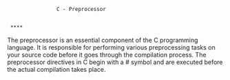 

                    
                    C - Preprocessor


     ****
 The preprocessor is an essential component of the C programming language. It is responsible for performing various preprocessing tasks on your source code before it goes through the compilation process. The preprocessor directives in C begin with a # symbol and are executed before the actual compilation takes place.
